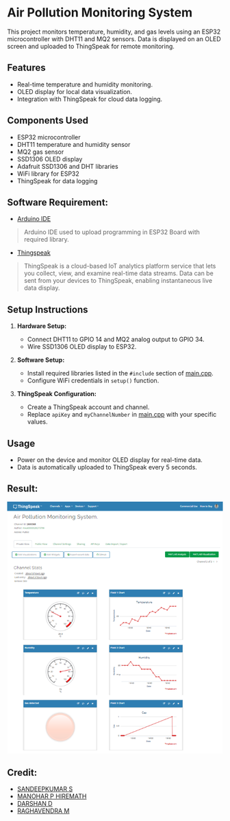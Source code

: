 # Air Pollution Monitoring System

This project monitors temperature, humidity, and gas levels using an ESP32 microcontroller with DHT11 and MQ2 sensors. Data is displayed on an OLED screen and uploaded to ThingSpeak for remote monitoring.

## Features
- Real-time temperature and humidity monitoring.
- OLED display for local data visualization.
- Integration with ThingSpeak for cloud data logging.

## Components Used
- ESP32 microcontroller
- DHT11 temperature and humidity sensor
- MQ2 gas sensor
- SSD1306 OLED display
- Adafruit SSD1306 and DHT libraries
- WiFi library for ESP32
- ThingSpeak for data logging

## Software Requirement:
- [Arduino IDE](https://www.arduino.cc/)
> Arduino IDE used to upload programming in ESP32 Board with required library.
- [Thingspeak](https://thingspeak.com/)
> ThingSpeak is a cloud-based IoT analytics platform service that lets you collect, view, and examine real-time data streams. Data can be sent from your devices to ThingSpeak, enabling instantaneous live data display.

## Setup Instructions
1. **Hardware Setup:**
   - Connect DHT11 to GPIO 14 and MQ2 analog output to GPIO 34.
   - Wire SSD1306 OLED display to ESP32.

2. **Software Setup:**
   - Install required libraries listed in the `#include` section of [main.cpp](air_pollution_monitoring_esp32.ino).
   - Configure WiFi credentials in `setup()` function.

3. **ThingSpeak Configuration:**
   - Create a ThingSpeak account and channel.
   - Replace `apiKey` and `myChannelNumber` in [main.cpp](air_pollution_monitoring_esp32.ino) with your specific values.

## Usage
- Power on the device and monitor OLED display for real-time data.
- Data is automatically uploaded to ThingSpeak every 5 seconds.

## Result:
<p align="center">
  <img src="Images/ThingSpeak_Result.png"/> 
</p>


## Credit:
- [SANDEEPKUMAR S](https://www.linkedin.com/in/sandeepkumar-s-233721241/)
- [MANOHAR P HIREMATH](https://www.youtube.com/@ManoharHiremath)
- [DARSHAN D](https://www.youtube.com/@Darshan_d_Naik)
- [RAGHAVENDRA M](https://www.instagram.com/_raghu_m_.46?igsh=MXNjNGcydG1vaWhiOQ==)
